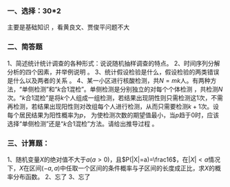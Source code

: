 ### 一、选择：30*2
主要是基础知识 ，看黄良文、贾俊平问题不大
 ### 二、简答题
1、简述统计统计调查的各种形式：说说随机抽样调查的特点。
 2、时间序列分解分析的四个因素，并举例说明 。
 3、统计假设检验是什么，假设检验的两类错误是什么以及两者的关系 。
 4、某一小区进行核酸检测，共$N=mk$人。有两种方法，“单侧检测”和“$k$合$1$混检”。单侧检测是分别独立的对每个个体检测 ，共检测$N$次。“$k$合$1$混检”是将$k$个人组成一组检测，若结果出现阴性则只需检测这1次，不需再检测，若结果出现阳性则对改组每个人进行检测，从而只需要检测$k+1$次。设每个居民结果为阳性概率为$p$， 为使检测次数的期望值最小，当$p$趋于$0$时，应该选择“单侧检测”还是“$k$合$1$混检”方法。请给出推导过程 。
 ### 三、计算题：
1、随机变量$X$的绝对值不大于$a(a>0)$，且$P(|X|=a)=\frac16$，在$|X|<a$情况下，$X$在区间$(-a,a)$中任取一个区间的条件概率与子区间的长度成正比，求$X$的概率分布函数。
 2、忘了
 3、忘了
 